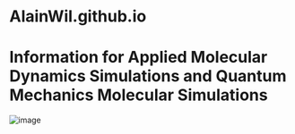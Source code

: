 # AlainWil.github.io
# Information for Applied Molecular Dynamics Simulations and Quantum Mechanics Molecular Simulations

![image](https://github.com/user-attachments/assets/46445df4-06e8-448e-9cc4-a7a9560119f7)

